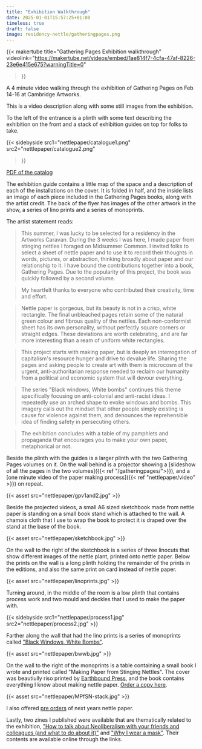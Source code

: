 ```yaml
---
title: "Exhibition Walkthrough"
date: 2025-01-01T15:57:25+01:00
timeless: true
draft: false
image: residency-nettle/gatheringpages.png
---
```


{{< makertube 
title="Gathering Pages Exhibition walkthrough" 
videolink="https://makertube.net/videos/embed/1ae814f7-4cfa-47af-8226-23e6e415e675?warningTitle=0"
>}}

A 4 minute video walking through the exhibition of Gathering Pages on Feb 14-16 at Cambridge Artworks. 

This is a video description along with some still images from the exhibition. 

To the left of the entrance is a plinth with some text describing the exhibition on the front and a stack of exhibition guides on top for folks to take. 

{{< sidebyside
src1="nettlepaper/catalogue1.png"
src2="nettlepaper/catalogue2.png"
>}}

[PDF of the catalog](/nettlepaper/Catalogue.pdf)

The exhibition guide contains a little map of the space and a description of each of the installations on the cover.  It is folded in half, and the inside lists an image of each piece included in the Gathering Pages books, along with the artist credit.  The back of the flyer has images of the other artwork in the show, a series of lino prints and a series of monoprints.

The artist statement reads:

> This summer, I was lucky to be selected for a residency in the Artworks Caravan. During the 3 weeks I was here, I made paper from stinging nettles I foraged on Midsummer Common. I invited folks to select a sheet of nettle paper and to use it to record their thoughts in words, pictures, or abstraction, thinking broadly about paper and our relationship to it. I have bound the contributions together into a book, Gathering Pages. Due to the popularity of this project, the book was quickly followed by a second volume.

> My heartfelt thanks to everyone who contributed their creativity, time and effort. 

> Nettle paper is gorgeous, but its beauty is not in a crisp, white rectangle. The final unbleached pages retain some of the natural green colour and fibrous quality of the nettles. Each non-conformist sheet has its own personality, without perfectly square corners or straight edges. These deviations are worth celebrating, and are far more interesting than a ream of uniform white rectangles.

> This project starts with making paper, but is deeply an interrogation of capitalism's resource hunger and drive to devalue life. Sharing the pages and asking people to create art with them is microcosm of the urgent, anti-authoritarian response needed to reclaim our humanity from a political and economic system that will devour everything.  

> The series "Black windows, White bombs" continues this theme specifically focusing on anti-colonial and anti-racist ideas. I repeatedly use an arched shape to evoke windows and bombs.  This imagery calls out the mindset that other people simply existing is cause for violence against them, and denounces the reprehensible idea of finding safety in persecuting others. 

> The exhibition concludes with a table of my pamphlets and propaganda that encourages you to make your own paper, metaphorical or not. 

Beside the plinth with the guides is a larger plinth with the two Gathering Pages volumes on it. On the wall behind is a projector showing a [slideshow of all the pages in the two volumes]({{< ref "/gatheringpages/">}}), and a [one minute video of the paper making process]({{< ref "nettlepaper/video" >}}) on repeat. 

{{< asset src="nettlepaper/gpv1and2.jpg" >}}

Beside the projected videos, a small A6 sized sketchbook made from nettle paper is standing on a small book stand which is attached to the wall.  A chamois cloth that I use to wrap the book to protect it is draped over the stand at the base of the book. 

{{< asset src="nettlepaper/sketchbook.jpg" >}}

On the wall to the right of the sketchbook is a series of three linocuts that show different images of the nettle plant, printed onto nettle paper. Below the prints on the wall is a long plinth holding the remainder of the prints in the editions, and also the same print on card instead of nettle paper. 

{{< asset src="nettlepaper/linoprints.jpg" >}}

Turning around, in the middle of the room is a low plinth that contains process work and two mould and deckles that I used to make the paper with. 

{{< sidebyside src1="nettlepaper/process1.jpg" src2="nettlepaper/process2.jpg" >}}

Farther along the wall that had the lino prints is a series of monoprints called ["Black Windows, White Bombs"](/artwork/bwwb). 

{{< asset src="nettlepaper/bwwb.jpg" >}}

On the wall to the right of the monoprints is a table containing a small book I wrote and printed called "Making Paper from Stinging Nettles". The cover was beautiully riso printed by [Earthbound Press](https://earthbound.press), and the book contains everything I know about making nettle paper.  [Order a copy here](/nettlepaper/pamphlet). 

{{< asset src="nettlepaper/MPfSN-stack.jpg" >}}

I also offered [pre orders](/nettlepaper/order2025) of next years nettle paper. 

Lastly, two zines I published were available that are thematically related to the exhibition, ["How to talk about Neoliberalism with your friends and colleagues (and what to do about it)"](/pamphlets/neoliberalism) and ["Why I wear a mask"](/pamphlets/wearamask). Their contents are available online through the links. 
